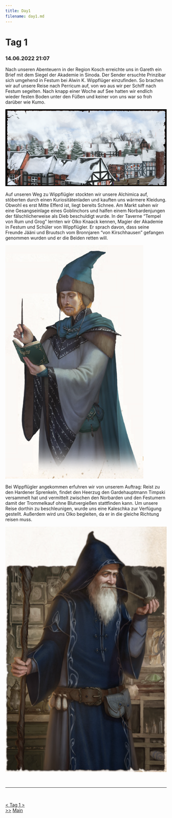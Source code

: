 ```yaml
---
title: Day1
filename: day1.md
--- 
```


# Tag 1 
### 14.06.2022 21:07

Nach unseren Abenteuern in der Region Kosch erreichte uns in Gareth ein Brief mit dem Siegel der Akademie in Sinoda. Der Sender ersuchte Prinzibar sich umgehend in Festum bei Alwin K. Wippflüger einzufinden. So brachen wir auf unsere Reise nach Perricum auf, von wo aus wir per Schiff nach Festum segelten. Nach knapp einer Woche auf See hatten wir endlich wieder festen Boden unter den Füßen und keiner von uns war so froh darüber wie Kumo.

![Alt text](images/Festum.webp "Festum")

Auf unseren Weg zu Wippflügler stockten wir unsere Alchimica auf, stöberten durch einen Kuriositätenladen und kauften uns wärmere Kleidung. Obwohl es erst Mitte Efferd ist, liegt bereits Schnee. Am Markt sahen wir eine Gesangseinlage eines Goblinchors und halfen einem Norbardenjungen der fälschlicherweise als Dieb beschuldigt wurde. In der Taverne “Tempel von Rum und Grog” lernten wir Olko Knaack kennen, Magier der Akademie in Festum und Schüler von Wippflügler. Er sprach davon, dass seine Freunde Jääni und Bruutsch vom Bronnjaren “von Kirschhausen” gefangen genommen wurden und er die Beiden retten will.

![Alt Text](images/Olko.webp "Olko")
 
Bei Wippflügler angekommen erfuhren wir von unserem Auftrag: Reist zu den Hardener Sprenkeln, findet den Heerzug den Gardehauptmann Timpski versammelt hat und vermittelt zwischen den Norbarden und den Festumern damit der Trommelkauf ohne Blutvergießen stattfinden kann. Um unsere Reise dorthin zu beschleunigen, wurde uns eine Kaleschka zur Verfügung gestellt. Außerdem wird uns Olko begleiten, da er in die gleiche Richtung reisen muss.

![Alt Text](images/Wippflugler.webp "Wippflugler")


<br>

----
<br>

[< ](README.md)
[ Tag 1 ](day1.md)
[ >](day2.md)<br>
[>>](day16.md)
[Main](README.md)
